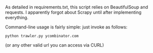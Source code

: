 As detailed in requirements.txt, this script relies on BeautifulSoup and
requests. I apparently forgot about Scrapy until after implementing
everything.

Command-line usage is fairly simple: just invoke as follows:

	python trawler.py ycombinator.com

(or any other valid url you can access via CURL)
